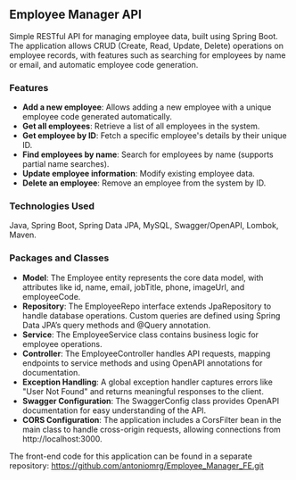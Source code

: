 ## Employee Manager API
Simple RESTful API for managing employee data, built using Spring Boot. The application allows CRUD (Create, Read, Update, Delete) operations on employee records, with features such as searching for employees by name or email, and automatic employee code generation.

### Features

- **Add a new employee**: Allows adding a new employee with a unique employee code generated automatically.
- **Get all employees**: Retrieve a list of all employees in the system.
- **Get employee by ID**: Fetch a specific employee's details by their unique ID.
- **Find employees by name**: Search for employees by name (supports partial name searches).
- **Update employee information**: Modify existing employee data.
- **Delete an employee**: Remove an employee from the system by ID.

### Technologies Used

Java, Spring Boot, Spring Data JPA, MySQL, Swagger/OpenAPI, Lombok, Maven.

### Packages and Classes

- **Model**: The Employee entity represents the core data model, with attributes like id, name, email, jobTitle, phone, imageUrl, and employeeCode.
- **Repository**: The EmployeeRepo interface extends JpaRepository to handle database operations. Custom queries are defined using Spring Data JPA’s query methods and @Query annotation.
- **Service**: The EmployeeService class contains business logic for employee operations.
- **Controller**: The EmployeeController handles API requests, mapping endpoints to service methods and using OpenAPI annotations for documentation.
- **Exception Handling**: A global exception handler captures errors like "User Not Found" and returns meaningful responses to the client.
- **Swagger Configuration**: The SwaggerConfig class provides OpenAPI documentation for easy understanding of the API.
- **CORS Configuration**: The application includes a CorsFilter bean in the main class to handle cross-origin requests, allowing connections from http://localhost:3000.

The front-end code for this application can be found in a separate repository: https://github.com/antoniomrg/Employee_Manager_FE.git
